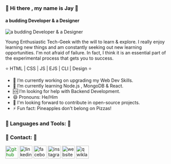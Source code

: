 
###                                                             👋 Hi there , my name is Jay  👋
####                                                            a budding Developer & a Designer
![a budding Developer & a Designer](https://media.giphy.com/media/zOvBKUUEERdNm/giphy.gif)

Young Enthusiastic Tech-Geek with the will to learn & explore. I really enjoy learning new things and am constantly seeking out new learning opportunities. I'm not afraid of failure. In fact, I think it is an essential part of the experimental process that gets you to success.

⭐   HTML | CSS | JS |  EJS | CLI |  Design   ⭐

- 🔭 I’m currently working on upgrading my Web Dev Skills. 
- 🌱 I’m currently learning Node.js , MongoDB & React. 
- 🆘 I’m looking for help with Backend Development. 
- 😄 Pronouns: He/Him 
- 👀 I'm looking forward to contribute in open-source projects.
- ⚡ Fun fact: Pineapples don't belong on Pizzas! 


### 🎯  Languages and Tools:  🎯


### 📲  Contact:  📲

[<img src='https://cdn.jsdelivr.net/npm/simple-icons@3.0.1/icons/github.svg' style="color:green" alt='github' height='40'  >](https://github.com/https://github.com/Yolo-cell-hash/Yolo-cell-hash)  [<img src='https://cdn.jsdelivr.net/npm/simple-icons@3.0.1/icons/linkedin.svg' alt='linkedin' height='40'>](https://www.linkedin.com/in/https://www.linkedin.com/in/jay-keer-0ba889200/)  [<img src='https://cdn.jsdelivr.net/npm/simple-icons@3.0.1/icons/facebook.svg' alt='facebook' height='40'>](https://www.facebook.com/https://www.facebook.com/jay.keer.31)  [<img src='https://cdn.jsdelivr.net/npm/simple-icons@3.0.1/icons/instagram.svg' alt='instagram' height='40'>](https://www.instagram.com/jaykeer__/)  [<img src='https://cdn.jsdelivr.net/npm/simple-icons@3.0.1/icons/icloud.svg' alt='website' height='40'>](https://yolo-cell-hash.github.io/cv/)  [<img src='https://cdn.jsdelivr.net/npm/simple-icons@3.0.1/icons/qwiklabs.svg' alt='qwiklabs' height='40'>](https://www.qwiklabs.com/public_profiles/4c5558be-7496-4088-98b8-711fe24dab48)  



